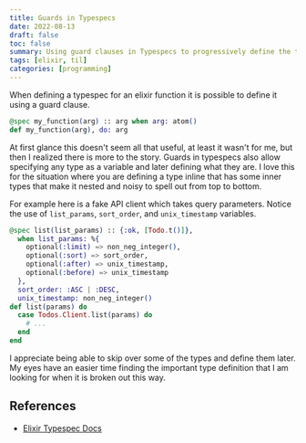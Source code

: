 ```yaml
---
title: Guards in Typespecs
date: 2022-08-13
draft: false
toc: false
summary: Using guard clauses in Typespecs to progressively define the types
tags: [elixir, til]
categories: [programming]
---
```


When defining a typespec for an elixir function it is possible to define it
using a guard clause.

```elixir
@spec my_function(arg) :: arg when arg: atom()
def my_function(arg), do: arg
```

At first glance this doesn't seem all that useful, at least it wasn't for me,
but then I realized there is more to the story. Guards in typespecs also allow
specifying any type as a variable and later defining what they are. I love this
for the situation where you are defining a type inline that has some inner
types that make it nested and noisy to spell out from top to bottom.

For example here is a fake API client which takes query parameters. Notice the use
of `list_params`, `sort_order`, and `unix_timestamp` variables.

```elixir
@spec list(list_params) :: {:ok, [Todo.t()]},
  when list_params: %{
    optional(:limit) => non_neg_integer(),
    optional(:sort) => sort_order,
    optional(:after) => unix_timestamp,
    optional(:before) => unix_timestamp
  },
  sort_order: :ASC | :DESC,
  unix_timestamp: non_neg_integer()
def list(params) do
  case Todos.Client.list(params) do
    # ...
  end
end
```

I appreciate being able to skip over some of the types and define them later.
My eyes have an easier time finding the important type definition that I am
looking for when it is broken out this way.

## References

* [Elixir Typespec Docs](https://hexdocs.pm/elixir/typespecs.html)

